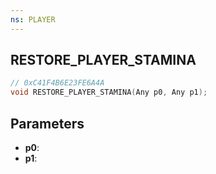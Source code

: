 ```yaml
---
ns: PLAYER
---
```

## RESTORE_PLAYER_STAMINA

```c
// 0xC41F4B6E23FE6A4A
void RESTORE_PLAYER_STAMINA(Any p0, Any p1);
```

## Parameters
* **p0**:
* **p1**:
